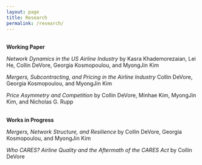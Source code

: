 ```yaml
---
layout: page
title: Research
permalink: /research/
---
```


<br>
<b>Working Paper</b>

<em>Network Dynamics in the US Airline Industry</em> by Kasra Khademorezaian, Lei He, Collin DeVore, Georgia Kosmopoulou, and MyongJin Kim

<em>Mergers, Subcontracting, and Pricing in the Airline Industry</em> Collin DeVore, Georgia Kosmopoulou, and MyongJin Kim

<em>Price Asymmetry and Competition</em> by Collin DeVore, Minhae Kim, MyongJin Kim, and Nicholas G. Rupp


<br>
<b>Works in Progress</b>

<em>Mergers, Network Structure, and Resilience</em> by Collin DeVore, Georgia Kosmopoulou, and MyongJin Kim

<em>Who CARES? Airline Quality and the Aftermath of the CARES Act</em> by Collin DeVore

<!-- <i>Who CARES? Airline Quality and the Aftermath of the CARES Act</i> -->

<!--
<p>This page provides selections from my work as a graduate student and an undergraduate student. Each of the graduate projects were researched and turned in in the spring of 2019, while the undergraduate work was turned in at different times. Though more honors courses were taken, much of the contracts are provided. The two contracts that are omitted are my earliest works, which consist of a research paper on the five stages of decomposition in Entomology in the spring of 2014 and a research paper on big data from the fall of 2014. These two papers have been omitted due to their disappearance from my computer's memory, along with the lack of relevance of the entomology paper. Feel free to view my work and get a feel for my research and writing style.  </p>


---
<b>Graduate Studies (Fall 2017 to Spring 2019)</b>


Projects


[Time Series Analysis 2 Project](/gradresearch/Time Series Analysis 2 Project.pdf "Time Series Analysis 2 Project")

[Data Visualization Project](/gradresearch/Data Visualization Project Updated.pdf "Data Visualization Project")

[Cost-Benefit Analysis Project](/gradresearch/CBA Final Paper.pdf "Cost-Benefit Analysis Project")



Presentations


[Time Series Analysis 2 Project Presentation](/gradresearch/Time Series Analysis 2 Project Presentation.pdf "Time Series Analysis 2 Project Presentation")

[Data Visualization Project Presentation](/gradresearch/Data Visualization Project Presentation.pdf "Data Visualization Project Presentation")

[Cost-Benefit Analysis Final Presentation](/gradresearch/CBA Presentation1.pdf "Cost-Benefit Analysis Final Presentation")


---
<b>Undergraduate Studies (Fall 2013 to Spring 2017)</b>


Projects


[Honors Thesis Spring 2017](/undergradresearch/Honors Thesis.pdf "Honors Thesis Spring 2017")

[Forecasting Honors Contract Spring 2017](/undergradresearch/Honors Research Paper.pdf "Forecasting Honors Contract Spring 2017")

[Macroeconomics 2 Honors Contract Spring 2016](/undergradresearch/Economic Collapse 2030.pdf "Macroeconomics 2 Honors Contract Spring 2016")

[Intermediate Business Statistics Honors Contract Fall 2015](/undergradresearch/Statistics Honors Contract Essay.pdf "Intermediate Business Statistics Honors Contract Fall 2015")

[Intermediate Microeconomics Honors Contract Fall 2015](/undergradresearch/An Economic Analysis of the Car Industry During the Great Recession.pdf "Intermediate Microeconomics Honors Contract Fall 2015")
-->

